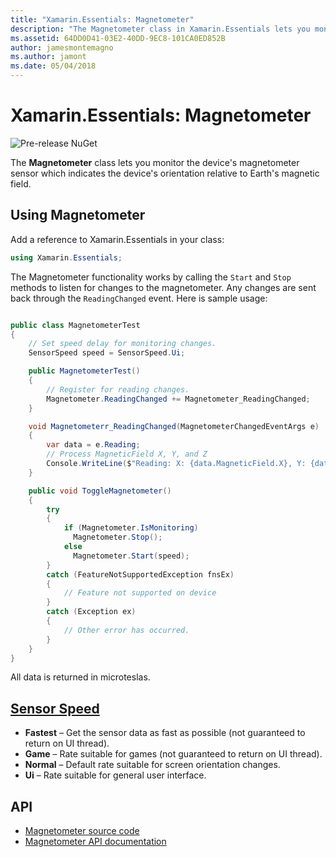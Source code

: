```yaml
---
title: "Xamarin.Essentials: Magnetometer"
description: "The Magnetometer class in Xamarin.Essentials lets you monitor the device's magnetometer sensor, which indicates the device's orientation relative to Earth's magnetic field."
ms.assetid: 64DD0D41-03E2-40DD-9EC8-101CA0ED852B
author: jamesmontemagno
ms.author: jamont
ms.date: 05/04/2018
---
```


# Xamarin.Essentials: Magnetometer

![Pre-release NuGet](~/media/shared/pre-release.png)

The **Magnetometer** class lets you monitor the device's magnetometer sensor which indicates the device's orientation relative to Earth's magnetic field.

## Using Magnetometer

Add a reference to Xamarin.Essentials in your class:

```csharp
using Xamarin.Essentials;
```

The Magnetometer functionality works by calling the `Start` and `Stop` methods to listen for changes to the magnetometer. Any changes are sent back through the `ReadingChanged` event. Here is sample usage:

```csharp

public class MagnetometerTest
{
    // Set speed delay for monitoring changes.
    SensorSpeed speed = SensorSpeed.Ui;

    public MagnetometerTest()
    {
        // Register for reading changes.
        Magnetometer.ReadingChanged += Magnetometer_ReadingChanged;
    }

    void Magnetometerr_ReadingChanged(MagnetometerChangedEventArgs e)
    {
        var data = e.Reading;
        // Process MagneticField X, Y, and Z
        Console.WriteLine($"Reading: X: {data.MagneticField.X}, Y: {data.MagneticField.Y}, Z: {data.MagneticField.Z}");
    }

    public void ToggleMagnetometer()
    {
        try
        {
            if (Magnetometer.IsMonitoring)
              Magnetometer.Stop();
            else
              Magnetometer.Start(speed);
        }
        catch (FeatureNotSupportedException fnsEx)
        {
            // Feature not supported on device
        }
        catch (Exception ex)
        {
            // Other error has occurred.
        }
    }
}
```

All data is returned in microteslas.

## [Sensor Speed](xref:Xamarin.Essentials.SensorSpeed)

- **Fastest** – Get the sensor data as fast as possible (not guaranteed to return on UI thread).
- **Game** – Rate suitable for games (not guaranteed to return on UI thread).
- **Normal** – Default rate suitable for screen orientation changes.
- **Ui** – Rate suitable for general user interface.

## API

- [Magnetometer source code](https://github.com/xamarin/Essentials/tree/master/Xamarin.Essentials/Magnetometer)
- [Magnetometer API documentation](xref:Xamarin.Essentials.Magnetometer)
